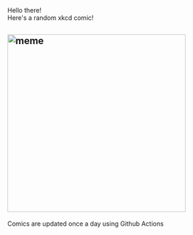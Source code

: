Hello there! <br>Here's a random xkcd comic!<br>
## <img src="https://imgs.xkcd.com/comics/mc_hammer_slide.png" alt="meme" width="400"/><br>
Comics are updated once a day using Github Actions